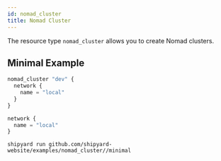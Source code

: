 ```yaml
---
id: nomad_cluster
title: Nomad Cluster
---
```


The resource type `nomad_cluster` allows you to create Nomad clusters.

## Minimal Example

```javascript
nomad_cluster "dev" {
  network {
    name = "local"
  }
}

network {
  name = "local"
}
```

```
shipyard run github.com/shipyard-website/examples/nomad_cluster//minimal
```